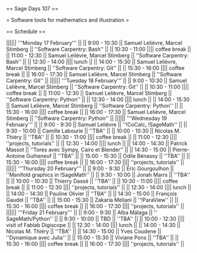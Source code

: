 == Sage Days 107 ==

= Software tools for mathematics and illustration =

== Schedule ==

|||||| '''Monday 17 February''' ||
|| 9:00 - 10:30 || Samuel Lelièvre, Marcel Stimberg || ''Software Carpentry: Bash'' ||
|| 10:30 - 11:00 |||| coffee break ||
|| 11:00 - 12:30 || Samuel Lelièvre, Marcel Stimberg || ''Software Carpentry: Bash'' ||
|| 12:30 - 14:00 |||| lunch ||
|| 14:00 - 15:30 || Samuel Lelièvre, Marcel Stimberg || ''Software Carpentry: Git'' ||
|| 15:30 - 16:00 |||| coffee break ||
|| 16:00 - 17:30 || Samuel Lelièvre, Marcel Stimberg || ''Software Carpentry: Git'' ||
|||||| '''Tuesday 18 February''' ||
|| 9:00 - 10:30 || Samuel Lelièvre, Marcel Stimberg || ''Software Carpentry: Git'' ||
|| 10:30 - 11:00 |||| coffee break ||
|| 11:00 - 12:30 || Samuel Lelièvre, Marcel Stimberg || ''Software Carpentry: Python'' ||
|| 12:30 - 14:00 |||| lunch ||
|| 14:00 - 15:30 || Samuel Lelièvre, Marcel Stimberg || ''Software Carpentry: Python'' ||
|| 15:30 - 16:00 |||| coffee break ||
|| 16:00 - 17:30 || Samuel Lelièvre, Marcel Stimberg || ''Software Carpentry: Python'' ||
|||||| '''Wednesday 19 February''' ||
|| 9:00 - 9:30 || Samuel Lelièvre || ''!CoCalc, !SageMath'' ||
|| 9:30 - 10:00 || Camille Labourie || ''TBA'' ||
|| 10:00 - 10:30 || Nicolas M. Thiéry  || ''TBA'' ||
|| 10:30 - 11:00 |||| coffee break ||
|| 11:00 - 12:30 |||| ''projects, tutorials'' ||
|| 12:30 - 14:00 |||| lunch ||
|| 14:00 - 14:30 || Patrick Massot || ''Tores avec Sympy, Cairo et Blender'' ||
|| 14:30 - 15:00 || Pierre-Antoine Guiheneuf || ''TBA'' ||
|| 15:00 - 15:30 || Odile Bénassy || ''TBA'' ||
|| 15:30 - 16:00 |||| coffee break ||
|| 16:00 - 17:30 |||| ''projects, tutorials'' ||
|||||| '''Thursday 20 February''' ||
|| 9:00 - 9:30 || Éric Gourgoulhon || ''Manifold graphics in !SageMath'' ||
|| 9:30 - 10:00 || Jonah Marrs || ''TBA'' ||
|| 10:00 - 10:30 || Thierry Dassé || ''TBA'' ||
|| 10:30 - 11:00 |||| coffee break ||
|| 11:00 - 12:30 |||| ''projects, tutorials'' ||
|| 12:30 - 14:00 |||| lunch ||
|| 14:00 - 14:30 || Pauline Olivier || ''TBA'' ||
|| 14:30 - 15:00 || François Gaudel  || ''TBA'' ||
|| 15:00 - 15:30 || Zakaria Meliani || ''!ParaView'' ||
|| 15:30 - 16:00 |||| coffee break ||
|| 16:00 - 17:30 |||| ''projects, tutorials'' ||
|||||| '''Friday 21 February''' ||
|| 9:00 - 9:30 || Alba Málaga || '' SageMath/Python'' ||
|| 9:30 - 10:00 || TBD || ''TBA'' ||
|| 10:00 - 12:30 |||| visit of Fablab Digiscope ||
|| 12:30 - 14:00 |||| lunch ||
|| 14:00 - 14:30 || Nicolas M. Thiéry || ''TBA'' ||
|| 14:30 - 15:00 || Yves Coudene || ''Dynamique avec Julia'' ||
|| 15:00 - 15:30 || Viviane Pons || ''TBA'' ||
|| 15:30 - 16:00 |||| coffee break ||
|| 16:00 - 17:30 |||| ''projects, tutorials'' ||
